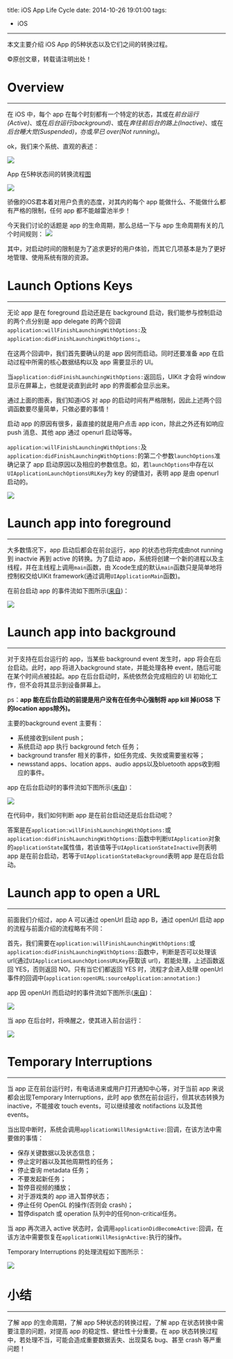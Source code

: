 title: iOS App Life Cycle
date: 2014-10-26 19:01:00
tags:
- iOS
---
本文主要介绍 iOS App 的5种状态以及它们之间的转换过程。
<!--more-->
©原创文章，转载请注明出处！

# Overview
_______________

在 iOS 中，每个 app 在每个时刻都有一个特定的状态，其或在*前台运行(Active)*、或在*后台运行(background)*、或在*奔往前后台的路上(Inactive)*、或在*后台睡大觉(Suspended)*，亦或*早已 over(Not running)*。

ok，我们来个系统、直观的表述：

![](/img/APPStatus.png)

App 在5种状态间的转换流程[图](https://developer.apple.com/library/ios/documentation/iPhone/Conceptual/iPhoneOSProgrammingGuide/Introduction/Introduction.html)

![](/img/StatechangesiOSapp.png)


骄傲的iOS君本着对用户负责的态度，对其内的每个 app 能做什么、不能做什么都有严格的限制，任何 app 都不能越雷池半步！

今天我们讨论的话题是 app 的生命周期，那么总结一下与 app 生命周期有关的几个时间规则：
![](/img/apptimelimit.png)

其中，对启动时间的限制是为了追求更好的用户体验，而其它几项基本是为了更好地管理、使用系统有限的资源。

# Launch​ Options Keys
_______________

无论 app 是在 foreground 启动还是在 background 启动，我们能参与控制启动的两个点分别是 app delegate 的两个回调`application:willFinishLaunchingWithOptions:`及`application:didFinishLaunchingWithOptions:`。

在这两个回调中，我们首先要确认的是 app 因何而启动。同时还要准备 app 在启动过程中所需的核心数据结构以及 app 需要显示的 UI。

当`application:didFinishLaunchingWithOptions:`返回后，UIKit 才会将 window 显示在屏幕上，也就是说直到此时 app 的界面都会显示出来。

通过上面的图表，我们知道iOS 对 app 的启动时间有严格限制，因此上述两个回调函数要尽量简单，只做必要的事情！

启动 app 的原因有很多，最直接的就是用户点击 app icon，除此之外还有如响应 push 消息、其他 app 通过 openurl 启动等等。

`application:willFinishLaunchingWithOptions:`及`application:didFinishLaunchingWithOptions:`的第二个参数`launchOptions`准确记录了 app 启动原因以及相应的参数信息。如，若`launchOptions`中存在以`UIApplicationLaunchOptionsURLKey`为 key 的键值对，表明 app 是由 openurl 启动的。

![](/img/LaunchOptions.png)



# Launch app into foreground
_______________

大多数情况下，app 启动后都会在前台运行，app 的状态也将完成由not running到 inactvie 再到 active 的转换。为了启动 app，系统将创建一个新的进程以及主线程，并在主线程上调用`main`函数，由 Xcode生成的默认`main`函数只是简单地将控制权交给UIKit framework(通过调用`UIApplicationMain`函数)。

在前台启动 app 的事件流如下图所示([来自](https://developer.apple.com/library/ios/documentation/iPhone/Conceptual/iPhoneOSProgrammingGuide/StrategiesforHandlingAppStateTransitions/StrategiesforHandlingAppStateTransitions.html))：

![](/img/Launchinganappintotheforeground.png)



# Launch app into background
_______________

对于支持在后台运行的 app，当某些 background event 发生时，app 将会在后台启动。此时，app 将进入background state，并能处理各种 event，随后可能在某个时间点被挂起。app 在后台启动时，系统依然会完成相应的 UI 初始化工作，但不会将其显示到设备屏幕上。

ps：**app 能在后台启动的前提是用户没有在任务中心强制将 app kill 掉(iOS8 下的location apps除外)。**

主要的background event 主要有：

+ 系统接收到silent push；
+ 系统启动 app 执行 background fetch 任务；
+ background transfer 相关的事件，如任务完成、失败或需要鉴权等；
+ newsstand apps、location apps、audio apps以及bluetooth apps收到相应的事件。

app 在后台启动时的事件流如下图所示([来自](https://developer.apple.com/library/ios/documentation/iPhone/Conceptual/iPhoneOSProgrammingGuide/StrategiesforHandlingAppStateTransitions/StrategiesforHandlingAppStateTransitions.html))：

![](/img/Launchinganappintothebackground.png)

在代码中，我们如何判断 app 是在前台启动还是后台启动呢？

答案是在`application:willFinishLaunchingWithOptions:`或`application:didFinishLaunchingWithOptions:`函数中判断`UIApplication`对象的`applicationState`属性值，若该值等于`UIApplicationStateInactive`则表明app 是在前台启动，若等于`UIApplicationStateBackground`表明 app 是在后台启动。

# Launch app to open a URL
_______________

前面我们介绍过，app A 可以通过 openUrl 启动 app B，通过 openUrl 启动 app 的流程与前面介绍的流程略有不同：

首先，我们需要在`application:willFinishLaunchingWithOptions:`或`application:didFinishLaunchingWithOptions:`函数中，判断是否可以处理该 url(通过`UIApplicationLaunchOptionsURLKey`获取该 url)，若能处理，上述函数返回 YES，否则返回 NO。只有当它们都返回 YES 时，流程才会进入处理 openUrl 事件的回调中(`application:openURL:sourceApplication:annotation:`)

app 因 openUrl 而启动时的事件流如下图所示([来自](https://developer.apple.com/library/ios/documentation/iPhone/Conceptual/iPhoneOSProgrammingGuide/StrategiesforHandlingAppStateTransitions/StrategiesforHandlingAppStateTransitions.html))：

![](/img/LaunchinganapptoopenaURL.png)

当 app 在后台时，将唤醒之，使其进入前台运行：

![](/img/WakingabackgroundapptoopenaURL.png)

# Temporary Interruptions
_______________

当 app 正在前台运行时，有电话进来或用户打开通知中心等，对于当前 app 来说都会出现Temporary Interruptions，此时 app 依然在前台运行，但其状态转换为 inactive，不能接收 touch events，可以继续接收 notifactions 以及其他 events。

当出现中断时，系统会调用`applicationWillResignActive:`回调，在该方法中需要做的事情：
+ 保存关键数据以及状态信息；
+ 停止定时器以及其他周期性的任务；
+ 停止查询 metadata 任务；
+ 不要发起新任务；
+ 暂停音视频的播放；
+ 对于游戏类的 app 进入暂停状态；
+ 停止任何 OpenGL 的操作(否则会 crash)；
+ 暂停dispatch 或 operation 队列中的任何non-critical任务。

当 app 再次进入 active 状态时，会调用`applicationDidBecomeActive:`回调，在该方法中需要恢复在`applicationWillResignActive:`执行的操作。

Temporary Interruptions 的处理流程如下图所示：

![](/img/Handlingalertbasedinterruptions.png)

# 小结
_______________

了解 app 的生命周期，了解 app 5种状态的转换过程，了解 app 在状态转换中需要注意的问题，对提高 app 的稳定性、健壮性十分重要。在 app 状态转换过程中，若处理不当，可能会造成重要数据丢失、出现莫名 bug、甚至 crash 等严重问题！

